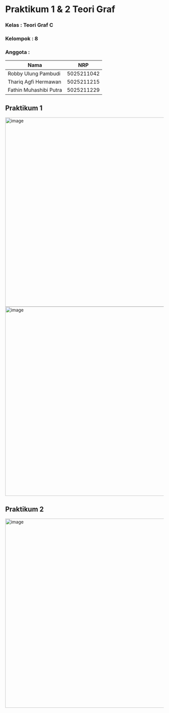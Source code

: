 # Praktikum 1 & 2 Teori Graf

### Kelas : Teori Graf C

### Kelompok : 8

### Anggota :
|            Nama           |     NRP    |
| ------                    | ------     |
| Robby Ulung Pambudi       | 5025211042 |
| Thariq Agfi Hermawan      | 5025211215 |
| Fathin Muhashibi Putra    | 5025211229 |

## Praktikum 1 

<img width="600" alt="image" src="https://github.com/thoriqagfi/tgraf-praktikum/assets/103252800/155ba72a-841b-40e3-b7a9-94cd2267d6cb">
<img width="600" alt="image" src="https://github.com/thoriqagfi/tgraf-praktikum/assets/103252800/cb5273fd-55bf-4f1a-a612-c08c5cd198bf">

## Praktikum 2

<img width="600" alt="image" src="https://github.com/thoriqagfi/tgraf-praktikum/assets/103252800/1dd2db93-f7b0-44f1-8107-0a815d76f128">






